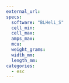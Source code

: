 ```yaml
---
external_url:
specs:
  software: "BLHeli_S"
  cell_min:
  cell_max:
  amps_max:
  mcu:
  weight_grams:
  width_mm:
  length_mm:
categories:
  - esc
---
```

